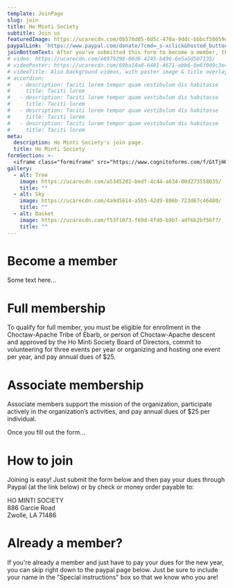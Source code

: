 ```yaml
---
template: JoinPage
slug: join
title: Ho Minti Society
subtitle: Join us
featuredImage: https://ucarecdn.com/0b576d05-6d5c-470a-9ddc-bbbcf58659eb/
paypalLink: 'https://www.paypal.com/donate/?cmd=_s-xclick&hosted_button_id=B7MCVYKL3LXLQ&fbclid=IwAR232cSidtgMzXZfz4LzA69Ce4a4Kskj8BUReX9ZWNnecTZDFZzScb1liYU'
joinBottomText: After you've submitted this form to become a member, the final step is to pay your dues. Don't forget to follow the Paypal link below in order to complete your membership! 
# video: https://ucarecdn.com/e6979298-66d6-4245-b496-6e5a5d507135/
# videoPoster: https://ucarecdn.com/69ba14a8-6481-4671-abb6-0e6f0d9c3e46/
# videoTitle: Also background videos, with poster image & title overlay.
# accordion:
#   - description: Taciti lorem tempor quam vestibulum dis habitasse
#     title: Taciti lorem
#   - description: Taciti lorem tempor quam vestibulum dis habitasse
#     title: Taciti lorem
#   - description: Taciti lorem tempor quam vestibulum dis habitasse
#     title: Taciti lorem
#   - description: Taciti lorem tempor quam vestibulum dis habitasse
#     title: Taciti lorem
meta:
  description: Ho Minti Society's join page.
  title: Ho Minti Society
formSection: >-
  <iframe class="formiframe" src="https://www.cognitoforms.com/f/GtTjHOYx10OF7APqunHRFw/7"></iframe>
gallery:
  - alt: Tree
    image: https://ucarecdn.com/a5345202-bedf-4c44-a634-00d273558035/
    title: ""
  - alt: Sky
    image: https://ucarecdn.com/4a9d5614-a5b5-42d9-806b-723d67c46480/
    title: ""
  - alt: Basket
    image: https://ucarecdn.com/f53f1073-f69d-4fd0-b9b7-adf6b2bf56f7/
    title: ""
---
```


# Become a member
Some text here...

# Full membership
To qualify for full member, you must be eligible for enrollment in the Choctaw-Apache Tribe of Ebarb, or person of
Choctaw-Apache descent and approved by the Ho Minti Society Board of Directors, commit to volunteering for three
events per year or organizing and hosting one event per year, and pay annual dues of $25.

# Associate membership
Associate members support the mission of the organization, participate actively in the organization’s activities, and
pay annual dues of $25 per individual.

Once you fill out the form...

# How to join
Joining is easy! Just submit the form below and then pay your dues through Paypal (at the link below) or by check or money 
order payable to: 

HO MINTI SOCIETY <br />
886 Garcie Road <br />
Zwolle, LA 71486 <br />

# Already a member?
If you're already a member and just have to pay your dues for the new year, you can skip right down to the paypal page below. 
Just be sure to include your name in the "Special instructions" box so that we know who you are!
